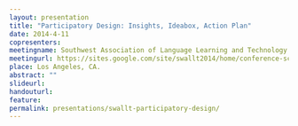 ```yaml
---
layout: presentation
title: "Participatory Design: Insights, Ideabox, Action Plan"
date: 2014-4-11
copresenters:
meetingname: Southwest Association of Language Learning and Technology
meetingurl: https://sites.google.com/site/swallt2014/home/conference-schedule
place: Los Angeles, CA.
abstract: ""
slideurl:
handouturl:
feature: 
permalink: presentations/swallt-participatory-design/
---
```

